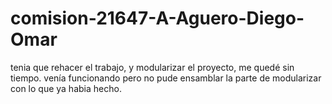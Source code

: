 # comision-21647-A-Aguero-Diego-Omar
tenia que rehacer el trabajo, y modularizar el proyecto, me quedé sin tiempo.
venía funcionando pero no pude ensamblar la parte de modularizar con lo que ya habia hecho. 
